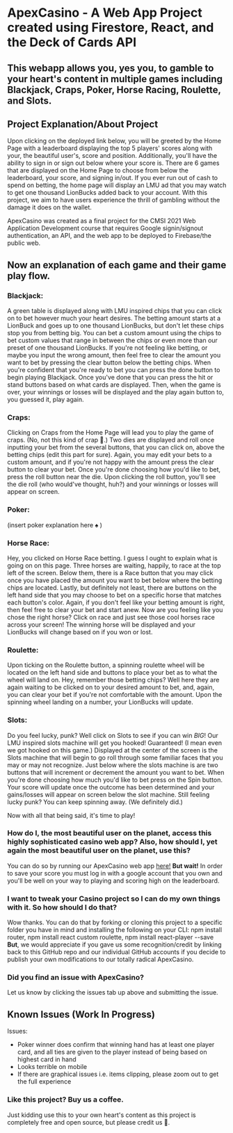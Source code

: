 # ApexCasino - A Web App Project created using Firestore, React, and the Deck of Cards API

## This webapp allows you, yes you, to gamble to your heart's content in multiple games including Blackjack, Craps, Poker, Horse Racing, Roulette, and Slots.

## Project Explanation/About Project

Upon clicking on the deployed link below, you will be greeted by the Home Page with a leaderboard displaying the top 5 players' scores along with your, the beautiful user's, score and position. Additionally, you'll have the ability to sign in or sign out below where your score is. There are 6 games that are displayed on the Home Page to choose from below the leaderboard, your score, and signing in/out. If you ever run out of cash to spend on betting, the home page will display an LMU ad that you may watch to get one thousand LionBucks added back to your account. With this project, we aim to have users experience the thrill of gambling without the damage it does on the wallet.

ApexCasino was created as a final project for the CMSI 2021 Web Application Development course that requires Google signin/signout authentication, an API, and the web app to be deployed to Firebase/the public web.

## Now an explanation of each game and their game play flow.

### Blackjack: 
A green table is displayed along with LMU inspired chips that you can click on to bet however much your heart desires. The betting amount starts at a LionBuck and goes up to one thousand LionBucks, but don't let these chips stop you from betting big. You can bet a custom amount using the chips to bet custom values that range in between the chips or even more than our preset of one thousand LionBucks. If you're not feeling like betting, or maybe you input the wrong amount, then feel free to clear the amount you want to bet by pressing the clear button below the betting chips. When you're confident that you're ready to bet you can press the done button to begin playing Blackjack. Once you've done that you can press the hit or stand buttons based on what cards are displayed. Then, when the game is over, your winnings or losses will be displayed and the play again button to, you guessed it, play again.

### Craps: 
Clicking on Craps from the Home Page will lead you to play the game of craps. (No, not this kind of crap 💩.) Two dies are displayed and roll once inputting your bet from the several buttons, that you can click on, above the betting chips (edit this part for sure). Again, you may edit your bets to a custom amount, and if you're not happy with the amount press the clear button to clear your bet. Once you're done choosing how you'd like to bet, press the roll button near the die. Upon clicking the roll button, you'll see the die roll (who would've thought, huh?) and your winnings or losses will appear on screen.

### Poker: 
(insert poker explanation here ♠️ )

### Horse Race: 
Hey, you clicked on Horse Race betting. I guess I ought to explain what is going on on this page. Three horses are waiting, happily, to race at the top left of the screen. Below them, there is a Race button that you may click once you have placed the amount you want to bet below where the betting chips are located. Lastly, but definitely not least, there are buttons on the left hand side that you may choose to bet on a specific horse that matches each button's color. Again, if you don't feel like your betting amount is right, then feel free to clear your bet and start anew. Now are you feeling like you chose the right horse? Click on race and just see those cool horses race across your screen! The winning horse will be displayed and your LionBucks will change based on if you won or lost.

### Roulette: 
Upon ticking on the Roulette button, a spinning roulette wheel will be located on the left hand side and buttons to place your bet as to what the wheel will land on. Hey, remember those betting chips? Well here they are again waiting to be clicked on to your desired amount to bet, and, again, you can clear your bet if you're not comfortable with the amount. Upon the spinning wheel landing on a number, your LionBucks will update.

### Slots: 
Do you feel lucky, punk? Well click on Slots to see if you can win _BIG_! Our LMU inspired slots machine will get you hooked! Guaranteed! (I mean even we got hooked on this game.) Displayed at the center of the screen is the Slots machine that will begin to go roll through some familiar faces that you may or may not recognize. Just below where the slots machine is are two buttons that will increment or decrement the amount you want to bet. When you're done choosing how much you'd like to bet press on the Spin button. Your score will update once the outcome has been determined and your gains/losses will appear on screen below the slot machine. Still feeling lucky punk? You can keep spinning away. (We definitely did.)

Now with all that being said, it's time to play!

### How do I, the most beautiful user on the planet, access this highly sophisticated casino web app? Also, how should I, yet again the most beautiful user on the planet, use this?

You can do so by running our ApexCasino web app [here!](https://casino-5bfa0.web.app/)
**But wait!** In order to save your score you must log in with a google account that you own and you'll be well on your way to playing and scoring high on the leaderboard.

### I want to tweak your Casino project so I can do my own things with it. So how should I do that?

Wow thanks. You can do that by forking or cloning this project to a specific folder you have in mind and installing the following on your CLI:
npm install router, npm install react custom roulette, npm install react-player --save
**But**, we would appreciate if you gave us some recognition/credit by linking back to this GitHub repo and our individual GitHub accounts if you decide to publish your own modifications to our totally radical ApexCasino.

### Did you find an issue with ApexCasino?

Let us know by clicking the issues tab up above and submitting the issue.

## Known Issues (Work In Progress)

Issues:

- Poker winner does confirm that winning hand has at least one player card, and all ties are given to the player instead of being based on highest card in hand
- Looks terrible on mobile
- If there are graphical issues i.e. items clipping, please zoom out to get the full experience

### Like this project? Buy us a coffee.

Just kidding use this to your own heart's content as this project is completely free and open source, but please credit us 🙂.
